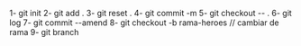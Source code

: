 1- git init
2- git add .
3- git reset .
4- git commit -m
5- git checkout -- .
6- git log
7- git commit --amend
8- git checkout -b rama-heroes // cambiar de rama
9- git branch